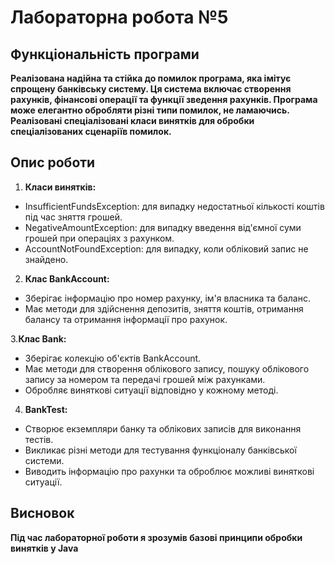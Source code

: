 # Лабораторна робота №5

## Функціональність програми

**Реалізована надійна та стійка до помилок програма, яка імітує спрощену
банківську систему. Ця система включає створення рахунків, фінансові операції та функції зведення рахунків. Програма
може елегантно обробляти різні типи помилок, не ламаючись. Реалізовані спеціалізовані класи винятків для обробки
спеціалізованих сценаріїв помилок.**

## Опис роботи

1. **Класи винятків:**

 - InsufficientFundsException: для випадку недостатньої кількості коштів під час зняття грошей.
 - NegativeAmountException: для випадку введення від'ємної суми грошей при операціях з рахунком.
 - AccountNotFoundException: для випадку, коли обліковий запис не знайдено.

2. **Клас BankAccount:**

 - Зберігає інформацію про номер рахунку, ім'я власника та баланс.
 - Має методи для здійснення депозитів, зняття коштів, отримання балансу та отримання інформації про рахунок.

3.**Клас Bank:**

 - Зберігає колекцію об'єктів BankAccount.
 - Має методи для створення облікового запису, пошуку облікового запису за номером та передачі грошей між рахунками.
 - Обробляє виняткові ситуації відповідно у кожному методі.

4. **BankTest:**

 - Створює екземпляри банку та облікових записів для виконання тестів.
 - Викликає різні методи для тестування функціоналу банківської системи.
 - Виводить інформацію про рахунки та оброблює можливі виняткові ситуації.

## Висновок

**Під час лабораторної роботи я зрозумів базові принципи обробки винятків у Java**
